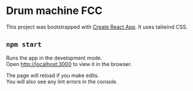 # Drum machine FCC

This project was bootstrapped with [Create React App](https://github.com/facebook/create-react-app).
It uses tailwind CSS.

## `npm start`

Runs the app in the development mode.\
Open [http://localhost:3000](http://localhost:3000) to view it in the browser.

The page will reload if you make edits.\
You will also see any lint errors in the console.

